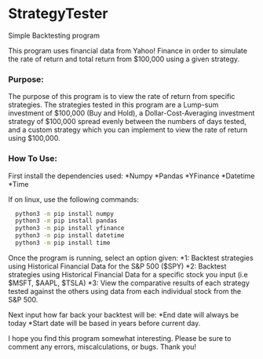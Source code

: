 # StrategyTester
Simple Backtesting program

This program uses financial data from Yahoo! Finance in order to simulate the rate of return and total return from $100,000 using a given strategy.

### Purpose:
The purpose of this program is to view the rate of return from specific strategies. 
The strategies tested in this program are a Lump-sum investment of $100,000 (Buy and Hold), a Dollar-Cost-Averaging investment strategy of $100,000 spread evenly between the numbers of days tested, and a custom strategy which you can implement to view the rate of return using $100,000.


### How To Use:
First install the dependencies used: 
  *Numpy
  *Pandas
  *YFinance
  *Datetime
  *Time

If on linux, use the following commands:
```sh
  python3 -m pip install numpy
  python3 -m pip install pandas
  python3 -m pip install yfinance
  python3 -m pip install datetime
  python3 -m pip install time
```

Once the program is running, select an option given:
    *1: Backtest strategies using Historical Financial Data for the S&P 500 ($SPY)
    *2: Backtest strategies using Historical Financial Data for a specific stock you input (i.e $MSFT, $AAPL, $TSLA)
    *3: View the comparative results of each strategy tested against the others using data from each individual stock from the S&P 500.

  Next input how far back your backtest will be:
    *End date will always be today
    *Start date will be based in years before current day.

I hope you find this program somewhat interesting. Please be sure to comment any errors, miscalculations, or bugs.
Thank you!
